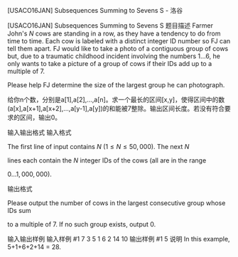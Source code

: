 



[USACO16JAN] Subsequences Summing to Sevens S - 洛谷














[USACO16JAN] Subsequences Summing to Sevens S
题目描述
Farmer John's $N$ cows are standing in a row, as they have a tendency to do from time to time.  Each cow is labeled with a distinct integer ID number so FJ can tell them apart. FJ would like to take a photo of a contiguous group of cows but, due to a traumatic  childhood incident involving the numbers $1 \ldots 6$, he only wants to take a picture of a group of cows if their IDs add up to a multiple of 7.


Please help FJ determine the size of the largest group he can photograph.

给你n个数，分别是a[1],a[2],...,a[n]。求一个最长的区间[x,y]，使得区间中的数(a[x],a[x+1],a[x+2],...,a[y-1],a[y])的和能被7整除。输出区间长度。若没有符合要求的区间，输出0。


输入输出格式
输入格式

The first line of input contains $N$ ($1 \leq N \leq 50,000$).  The next $N$

lines each contain the $N$ integer IDs of the cows (all are in the range

$0 \ldots 1,000,000$).

输出格式

Please output the number of cows in the largest consecutive group whose IDs sum

to a multiple of 7.  If no such group exists, output 0.

输入输出样例
输入样例 #1
7
3
5
1
6
2
14
10
输出样例 #1
5
说明
In this example, 5+1+6+2+14 = 28.







